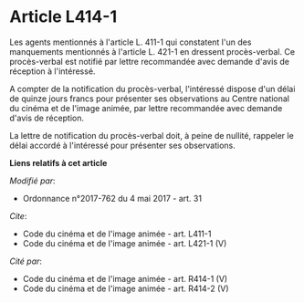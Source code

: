 # Article L414-1

Les agents mentionnés à l'article L. 411-1 qui constatent l'un des manquements mentionnés à l'article L. 421-1 en dressent
procès-verbal. Ce procès-verbal est notifié par lettre recommandée avec demande d'avis de réception à l'intéressé.

A compter de la notification du procès-verbal, l'intéressé dispose d'un délai de quinze jours francs pour présenter ses
observations au Centre national du cinéma et de l'image animée, par lettre recommandée avec demande d'avis de réception.

La lettre de notification du procès-verbal doit, à peine de nullité, rappeler le délai accordé à l'intéressé pour présenter
ses observations.

**Liens relatifs à cet article**

_Modifié par_:

  - Ordonnance n°2017-762 du 4 mai 2017 - art. 31

_Cite_:

  - Code du cinéma et de l'image animée - art. L411-1
  - Code du cinéma et de l'image animée - art. L421-1 (V)

_Cité par_:

  - Code du cinéma et de l'image animée - art. R414-1 (V)
  - Code du cinéma et de l'image animée - art. R414-2 (V)
